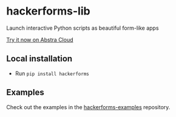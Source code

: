 # hackerforms-lib
Launch interactive Python scripts as beautiful form-like apps

[Try it now on Abstra Cloud](https://www.abstracloud.com/forms)

## Local installation

- Run `pip install hackerforms`

## Examples

Check out the examples in the [hackerforms-examples](https://github.com/abstra-app/hackerforms-examples/tree/master/python) repository.


